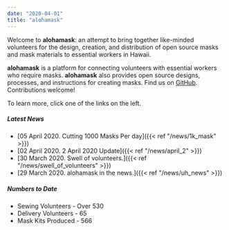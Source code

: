 ```yaml
---
date: "2020-04-01"
title: "alohamask"
---
```


Welcome to **alohamask**: an attempt to bring together like-minded volunteers for the design, creation, and distribution of open source masks and mask materials to essential workers in Hawaii.

**alohamask** is a platform for connecting volunteers with essential workers who require masks. **alohamask** also provides open source designs, processes, and instructions for creating masks. Find us on [GitHub](https://github.com/alohamask). Contributions welcome!

To learn more, click one of the links on the left. 

##### Latest News

* [05 April 2020. Cutting 1000 Masks Per day]({{< ref "/news/1k_mask" >}})
* [02 April 2020. 2 April 2020 Update]({{< ref "/news/april_2" >}})
* [30 March 2020. Swell of volunteers.]({{< ref "/news/swell_of_volunteers" >}})
* [29 March 2020. alohamask in the news.]({{< ref "/news/uh_news" >}})

##### Numbers to Date

* Sewing Volunteers - Over 530 
* Delivery Volunteers - 65
* Mask Kits Produced - 566
